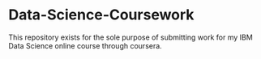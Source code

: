 # Data-Science-Coursework
This repository exists for the sole purpose of submitting work for my IBM Data Science online course through coursera.
